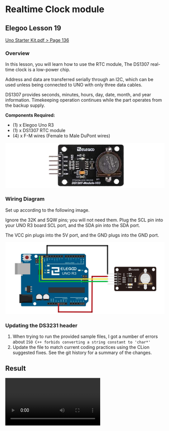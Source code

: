 # Realtime Clock module

## Elegoo Lesson 19

[Uno Starter Kit.pdf > Page 136](../../docs/UNO%20Starter%20Kit.pdf)

### Overview

In this lesson, you will learn how to use the RTC module, The DS1307 real-time clock is a low-power chip.

Address and data are transferred serially through an I2C, which can be used unless being connected to UNO with only three data cables.

DS1307 provides seconds, minutes, hours, day, date, month, and year
information. Timekeeping operation continues while the part operates from the backup supply.

**Components Required:**

* (1) x Elegoo Uno R3
* (1) x DS1307 RTC module
* (4) x F-M wires (Female to Male DuPont wires)

![real time clock module](clock_1.png)

### Wiring Diagram

Set up according to the following image.

Ignore the 32K and SQW pins; you will not need them. Plug the SCL pin into your UNO R3 board SCL port, and the SDA pin into the SDA port.

The VCC pin plugs into the 5V port, and the GND plugs into the GND port.

![Wiring diagram](clock_2.png)

### Updating the DS3231 header

1. When trying to run the provided sample files, I got a number of errors about `ISO C++ forbids converting a string constant to 'char*'`
2. Update the file to match current coding practices using the CLion suggested fixes. See the git history for a summary of the changes.

## Result

![proof](clock.mp4)
